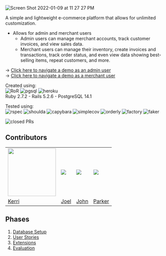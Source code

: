 ![Screen Shot 2022-01-09 at 11 27 27 PM](https://user-images.githubusercontent.com/88950699/148721783-bbc0ba33-af58-4a40-bbbd-80e08eaf6b54.png)

A simple and lightweight e-commerce platform that allows for unlimited customization.
- Allows for admin and merchant users
   - Admin users can manage merchant accounts, track customer invoices, and view sales data.  
   - Merchant users can manage their inventory, create invoices and transactions, track order status, and even view data showing best-selling items, repeat customers, and more. 

→ [Click here to navigate a demo as an admin user](https://agile-springs-94475.herokuapp.com/admin)  
→ [Click here to navigate a demo as a merchant user](https://agile-springs-94475.herokuapp.com/merchants/1/dashboard)
 
Created using:  
![RoR](https://img.shields.io/badge/Ruby_on_Rails-CC0000?style=for-the-badge&logo=ruby-on-rails&logoColor=white)
![pgsql](https://img.shields.io/badge/PostgreSQL-316192?style=for-the-badge&logo=postgresql&logoColor=white)
![heroku](https://img.shields.io/badge/Heroku-430098?style=for-the-badge&logo=heroku&logoColor=white)  
Ruby 2.7.2 - Rails 5.2.6 - PostgreSQL 14.1  

Tested using:   
![rspec](https://img.shields.io/gem/v/rspec-rails?label=rspec&style=flat-square)
![shoulda](https://img.shields.io/gem/v/shoulda-matchers?label=shoulda-matchers&style=flat-square)
![capybara](https://img.shields.io/gem/v/capybara?label=capybara&style=flat-square)
![simplecov](https://img.shields.io/gem/v/simplecov?label=simplecov&style=flat-square)
![orderly](https://img.shields.io/gem/v/orderly?label=orderly&style=flat-square)
![factory](https://img.shields.io/gem/v/factory_bot?label=factory%20bot&style=flat-square)
![faker](https://img.shields.io/gem/v/faker?label=faker&style=flat-square)

![closed PRs](https://img.shields.io/github/issues-pr-closed/kbhoffmann/little-esty-shop?style=flat-square)   

## Contributors 
<table>
   <tr>
      <td><img src="https://avatars.githubusercontent.com/u/84674761?s=120&v=4" width=150 height=150></td>
      <td><img src="https://avatars.githubusercontent.com/u/69736499?s=120&v=4"></td>
      <td><img src="https://avatars.githubusercontent.com/u/81737385?s=120&v=4"></td>
      <td><img src="https://avatars.githubusercontent.com/u/88950699?s=120&v=4"></td>
   </tr>
   <tr>
      <td><a href="https://github.com/kbhoffmann">Kerri</a></td>
      <td><a href="https://github.com/joeldenverdev">Joel</a></td>
      <td><a href="https://github.com/JCNapier">John</a></td>
      <td><a href="https://github.com/ParkerLockhart">Parker</a></td>
   </tr>
</table>


## Phases

1. [Database Setup](./doc/db_setup.md)
1. [User Stories](./doc/user_stories.md)
1. [Extensions](./doc/extensions.md)
1. [Evaluation](./doc/evaluation.md)
